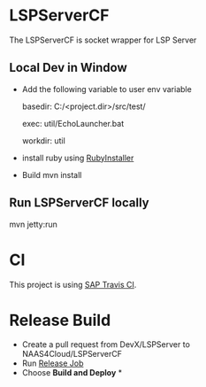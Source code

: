 # LSPServerCF
The LSPServerCF is socket wrapper for LSP Server

## Local Dev in Window
* Add the following variable to user env variable

  basedir: C:/<project.dir>/src/test/
  
  exec: util/EchoLauncher.bat
  
  workdir: util

* install ruby using [RubyInstaller](https://rubyinstaller.org/downloads/)

* Build
  mvn install
  
## Run LSPServerCF locally
  mvn jetty:run

# CI
This project is using [SAP Travis CI](https://travis-ci.mo.sap.corp/DevX/LSPServerCF).

# Release Build
* Create a pull request from DevX/LSPServer to NAAS4Cloud/LSPServerCF
* Run [Release Job](https://xmake-dev.wdf.sap.corp:8443/job/NAAS4Cloud-LSPServerCF-OD-linuxx86_64_indirectshipment/) 
* Choose **Build and Deploy** *
